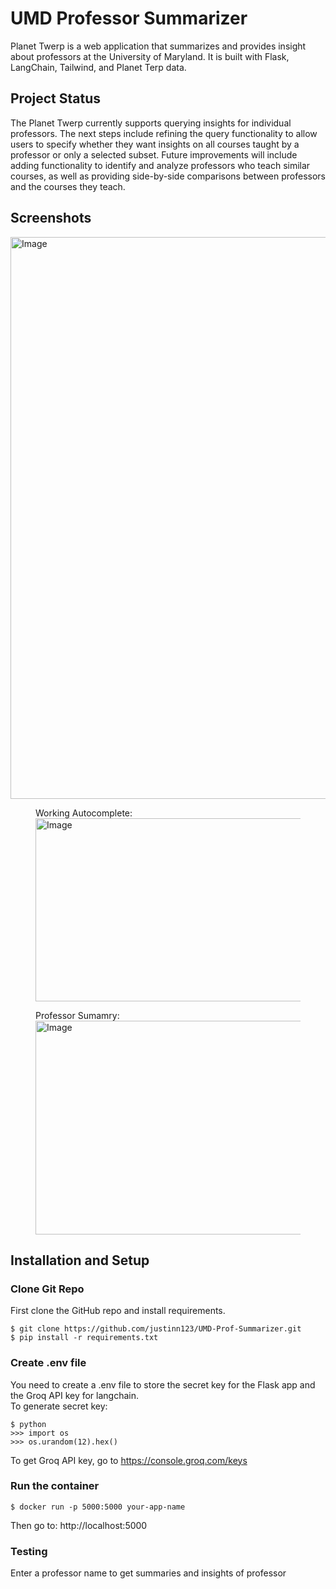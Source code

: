 # UMD Professor Summarizer
Planet Twerp is a web application that summarizes and provides insight about professors at the University of Maryland. It is built with Flask, LangChain, Tailwind, and Planet Terp data.

## Project Status
The Planet Twerp currently supports querying insights for individual professors. The next steps include refining the query functionality to allow users to specify whether they want insights on all courses taught by a professor or only a selected subset. Future improvements will include adding functionality to identify and analyze professors who teach similar courses, as well as providing side-by-side comparisons between professors and the courses they teach.

## Screenshots
<img width="1917" height="899" alt="Image" src="https://github.com/user-attachments/assets/deda871c-788a-4625-8008-12e1f2080ba6" />

<figure>
    <figcaption>Working Autocomplete:</figcaption>
    <img width="598" height="293" alt="Image" src="https://github.com/user-attachments/assets/a1f4134e-34e3-49ad-a76a-55c53b1ea087" />
</figure>

<figure>
    <figcaption>Professor Sumamry:</figcaption>
    <img width="602" height="342" alt="Image" src="https://github.com/user-attachments/assets/025c5eda-5ca3-4a57-a0af-ac6e94847180" />
</figure>

## Installation and Setup

### Clone Git Repo
First clone the GitHub repo and install requirements.
```
$ git clone https://github.com/justinn123/UMD-Prof-Summarizer.git
$ pip install -r requirements.txt
```

### Create .env file
You need to create a .env file to store the secret key for the Flask app and the Groq API key for langchain.\
To generate secret key:
```
$ python
>>> import os
>>> os.urandom(12).hex()
```
To get Groq API key, go to https://console.groq.com/keys
### Run the container
```
$ docker run -p 5000:5000 your-app-name
```
Then go to: http://localhost:5000

### Testing
Enter a professor name to get summaries and insights of professor


